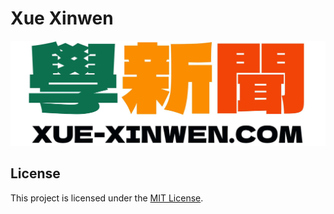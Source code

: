 # Xue Xinwen

![Xue Xinwen Logo](public/XXW_Banner.png)

## License

This project is licensed under the [MIT License](LICENSE).